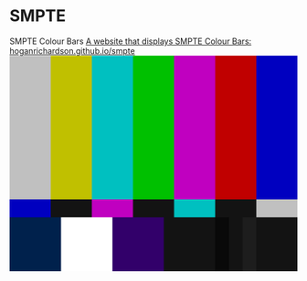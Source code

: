# SMPTE
SMPTE Colour Bars
[A website that displays SMPTE Colour Bars: hoganrichardson.github.io/smpte](https://hoganrichardson.github.io/smpte)
![](smpte.svg)
